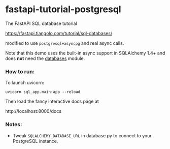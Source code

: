 # fastapi-tutorial-postgresql   

The FastAPI SQL database tutorial  

https://fastapi.tiangolo.com/tutorial/sql-databases/

modified to use `postgresql+asyncpg` and real async calls.  

Note that this demo uses the built-in async support in SQLAlchemy 1.4+ and does **not** need the [databases](https://pypi.org/project/databases/) module. 

### How to run: 

To launch uvicorn:  

```
uvicorn sql_app.main:app --reload  
```

Then load the fancy interactive docs page at   
  
http://localhost:8000/docs

### Notes:

- Tweak `SQLALCHEMY_DATABASE_URL` in database.py to connect
to your PostgreSQL instance.
